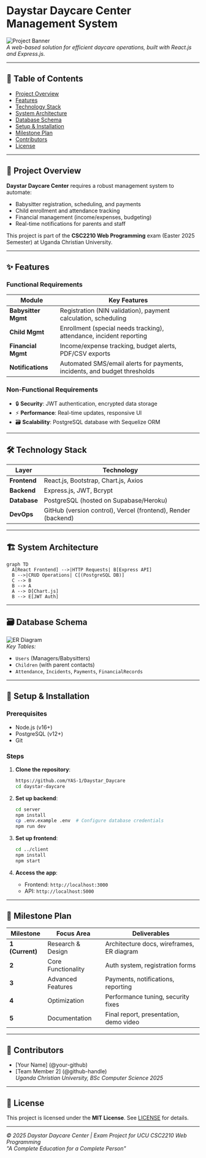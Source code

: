 
# Daystar Daycare Center Management System

![Project Banner](https://via.placeholder.com/800x200?text=Daystar+Daycare+Management)  
*A web-based solution for efficient daycare operations, built with React.js and Express.js.*

---

## 📌 Table of Contents
- [Project Overview](#-project-overview)
- [Features](#-features)
- [Technology Stack](#-technology-stack)
- [System Architecture](#-system-architecture)
- [Database Schema](#-database-schema)
- [Setup & Installation](#-setup--installation)
- [Milestone Plan](#-milestone-plan)
- [Contributors](#-contributors)
- [License](#-license)

---

## 🌟 Project Overview
**Daystar Daycare Center** requires a robust management system to automate:
- Babysitter registration, scheduling, and payments  
- Child enrollment and attendance tracking  
- Financial management (income/expenses, budgeting)  
- Real-time notifications for parents and staff  

This project is part of the **CSC2210 Web Programming** exam (Easter 2025 Semester) at Uganda Christian University.

---

## ✨ Features
### Functional Requirements
| Module               | Key Features                                                                 |
|----------------------|-----------------------------------------------------------------------------|
| **Babysitter Mgmt**  | Registration (NIN validation), payment calculation, scheduling               |
| **Child Mgmt**       | Enrollment (special needs tracking), attendance, incident reporting          |
| **Financial Mgmt**   | Income/expense tracking, budget alerts, PDF/CSV exports                     |
| **Notifications**    | Automated SMS/email alerts for payments, incidents, and budget thresholds   |

### Non-Functional Requirements
- 🔒 **Security**: JWT authentication, encrypted data storage  
- ⚡ **Performance**: Real-time updates, responsive UI  
- 🗃️ **Scalability**: PostgreSQL database with Sequelize ORM  

---

## 🛠️ Technology Stack
| Layer          | Technology                                                                 |
|----------------|---------------------------------------------------------------------------|
| **Frontend**   | React.js, Bootstrap, Chart.js, Axios                                      |
| **Backend**    | Express.js, JWT, Bcrypt                                                   |
| **Database**   | PostgreSQL (hosted on Supabase/Heroku)                                    |
| **DevOps**     | GitHub (version control), Vercel (frontend), Render (backend)             |

---

## 🏗️ System Architecture
```mermaid
graph TD
  A[React Frontend] -->|HTTP Requests| B[Express API]
  B -->|CRUD Operations| C[(PostgreSQL DB)]
  C --> B
  B --> A
  A --> D[Chart.js]
  B --> E[JWT Auth]
```

---

## 🗃️ Database Schema
![ER Diagram](https://via.placeholder.com/600x400?text=ER+Diagram+Placeholder)  
*Key Tables:*
- `Users` (Managers/Babysitters)  
- `Children` (with parent contacts)  
- `Attendance`, `Incidents`, `Payments`, `FinancialRecords`  

---

## 🚀 Setup & Installation
### Prerequisites
- Node.js (v16+)
- PostgreSQL (v12+)
- Git

### Steps
1. **Clone the repository**:
   ```bash
   https://github.com/YAS-1/Daystar_Daycare
   cd daystar-daycare
   ```

2. **Set up backend**:
   ```bash
   cd server
   npm install
   cp .env.example .env  # Configure database credentials
   npm run dev
   ```

3. **Set up frontend**:
   ```bash
   cd ../client
   npm install
   npm start
   ```

4. **Access the app**:
   - Frontend: `http://localhost:3000`  
   - API: `http://localhost:5000`  

---

## 📅 Milestone Plan
| Milestone           | Focus Area                          | Deliverables                              |
|---------------------|-------------------------------------|-------------------------------------------|
| **1 (Current)**     | Research & Design                   | Architecture docs, wireframes, ER diagram |
| **2**               | Core Functionality                  | Auth system, registration forms           |
| **3**               | Advanced Features                  | Payments, notifications, reporting       |
| **4**               | Optimization                       | Performance tuning, security fixes        |
| **5**               | Documentation                      | Final report, presentation, demo video    |

---

## 👥 Contributors
- [Your Name] (@your-github)  
- [Team Member 2] (@github-handle)  
*Uganda Christian University, BSc Computer Science 2025*

---

## 📜 License
This project is licensed under the **MIT License**. See [LICENSE](LICENSE) for details.

---

*© 2025 Daystar Daycare Center | Exam Project for UCU CSC2210 Web Programming*  
*"A Complete Education for a Complete Person"*
```
